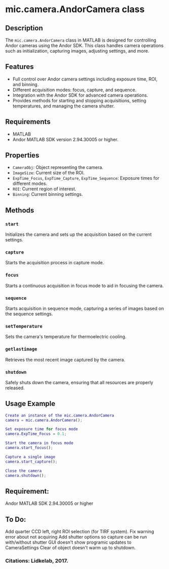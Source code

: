 # mic.camera.AndorCamera class

## Description
The `mic.camera.AndorCamera` class in MATLAB is designed for controlling Andor cameras using the Andor SDK. This class handles camera operations such as initialization, capturing images, adjusting settings, and more.

## Features
- Full control over Andor camera settings including exposure time, ROI, and binning.
- Different acquisition modes: focus, capture, and sequence.
- Integration with the Andor SDK for advanced camera operations.
- Provides methods for starting and stopping acquisitions, setting temperatures, and managing the camera shutter.

## Requirements
- MATLAB
- Andor MATLAB SDK version 2.94.30005 or higher.

## Properties
- `CameraObj`: Object representing the camera.
- `ImageSize`: Current size of the ROI.
- `ExpTime_Focus`, `ExpTime_Capture`, `ExpTime_Sequence`: Exposure times for different modes.
- `ROI`: Current region of interest.
- `Binning`: Current binning settings.

## Methods
### `start`
Initializes the camera and sets up the acquisition based on the current settings.

### `capture`
Starts the acquisition process in capture mode.

### `focus`
Starts a continuous acquisition in focus mode to aid in focusing the camera.

### `sequence`
Starts acquisition in sequence mode, capturing a series of images based on the sequence settings.

### `setTemperature`
Sets the camera's temperature for thermoelectric cooling.

### `getlastimage`
Retrieves the most recent image captured by the camera.

### `shutdown`
Safely shuts down the camera, ensuring that all resources are properly released.

## Usage Example

```matlab
Create an instance of the mic.camera.AndorCamera
camera = mic.camera.AndorCamera();

Set exposure time for focus mode
camera.ExpTime_Focus = 0.1;

Start the camera in focus mode
camera.start_focus();

Capture a single image
camera.start_capture();

Close the camera
camera.shutdown();
```
## Requirement:
Andor MATLAB SDK 2.94.30005 or higher

## To Do:
Add quarter CCD left, right ROI selection (for TIRF system).
Fix warning error about not acquiring
Add shutter options so capture can be run with/without shutter
GUI doesn't show programic updates to CameraSettings
Clear of object doesn't warm up to shutdown.

### Citations: Lidkelab, 2017.

